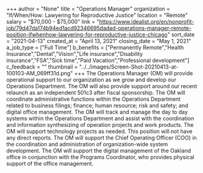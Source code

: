 +++
author = "None"
title = "Operations Manager"
organization = "If/When/How: Lawyering for Reproductive Justice"
location = "Remote"
salary = "$70,000 - $75,000"
link = "https://www.idealist.org/en/nonprofit-job/79d47da174b94ed1acd92346695dadad-operations-manager-remote-position-ifwhenhow-lawyering-for-reproductive-justice-chicago"
sort_date = "2021-04-13"
created_at = "April 13, 2021"
closing_date = "May 1, 2021"
a_job_type = ["Full Time"]
b_benefits = ["Permanently Remote","Health Insurance","Dental","Vision","Life insurance","Disability insurance","FSA","Sick time","Paid Vacation","Professional development"]
c_feedback = ""
thumbnail = "../../images/Screen-Shot-20210413-at-100103-AM_069ff31d.png"
+++
The Operations Manager (OM) will provide operational support to our organization as we grow and develop our Operations Department. The OM will also provide support around our recent relaunch as an independent 501c3 after fiscal sponsorship. The OM will coordinate administrative functions within the Operations Department related to business filings; finance; human resource; risk and safety; and digital office management. The OM will track and manage the day to day systems within the Operations Department and assist with the coordination and information synthesizing of operation projects and work products. The OM will support technology projects as needed. This position will not have any direct reports. The OM will support the Chief Operating Officer (COO) in the coordination and administration of organization-wide system development. The OM will support the digital management of the Oakland office in conjunction with the Programs Coordinator, who provides physical support of the office management.